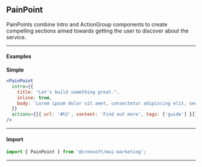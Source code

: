 ## PainPoint

PainPoints combine Intro and ActionGroup components to create compelling
sections aimed towards getting the user to discover about the service.

---

#### Examples

**Simple**

```jsx { "props": { }}
<PainPoint
  intro={{
    title: "Let's build something great.",
    inline: true,
    body: `Lorem ipsum dolor sit amet, consectetur adipiscing elit, sed do eiusmod tempor incididunt ut labore et dolore magna aliqua. Nullam ac tortor vitae purus faucibus.`,
  }}
  actions={[{ url: '#h2', content: 'Find out more', tags: ['guide'] }]}
/>
```

---

#### Import

```jsx static
import { PainPoint } from '@crensoft/mui-marketing';
```

---
